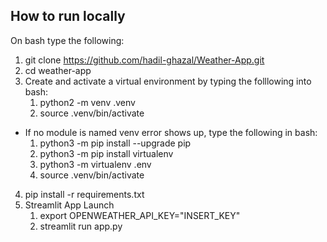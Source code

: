 ## How to run locally
On bash type the following:
1) git clone https://github.com/hadil-ghazal/Weather-App.git
2) cd weather-app
3) Create and activate a virtual environment by typing the folllowing into bash:
     1)  python2 -m venv .venv
     2)  source .venv/bin/activate
  - If no module is named venv error shows up, type the following in bash:
      1)    python3 -m pip install --upgrade pip
      2)    python3 -m pip install virtualenv
      3)    python3 -m virtualenv .env
      4)    source .venv/bin/activate
4) pip install -r requirements.txt
5) Streamlit App Launch
    1) export OPENWEATHER_API_KEY="INSERT_KEY"
    2) streamlit run app.py

